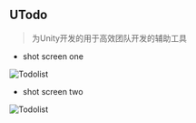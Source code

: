 ## UTodo
> 为Unity开发的用于高效团队开发的辅助工具

- shot screen one

![Todolist](https://github.com/ll4080333/UTodo/blob/master/TODOLIST/UTodo.png)

- shot screen two

![Todolist](https://github.com/ll4080333/UTodo/blob/master/TODOLIST/UTodoAll.png)

